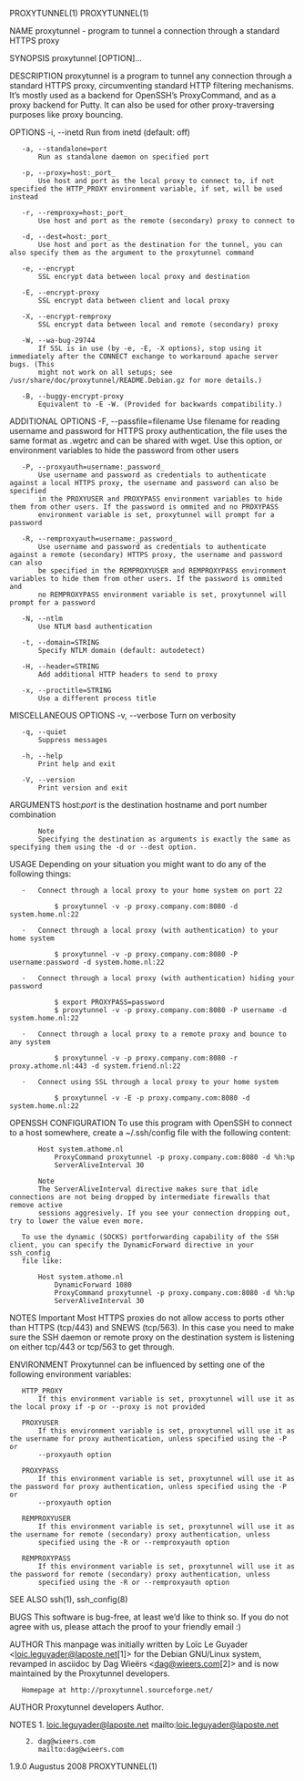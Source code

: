 PROXYTUNNEL(1)                                                                                                                      PROXYTUNNEL(1)

NAME
       proxytunnel - program to tunnel a connection through a standard HTTPS proxy

SYNOPSIS
       proxytunnel [OPTION]...

DESCRIPTION
       proxytunnel is a program to tunnel any connection through a standard HTTPS proxy, circumventing standard HTTP filtering mechanisms. It’s
       mostly used as a backend for OpenSSH’s ProxyCommand, and as a proxy backend for Putty. It can also be used for other proxy-traversing
       purposes like proxy bouncing.

OPTIONS
       -i, --inetd
           Run from inetd (default: off)

       -a, --standalone=port
           Run as standalone daemon on specified port

       -p, --proxy=host:_port_
           Use host and port as the local proxy to connect to, if not specified the HTTP_PROXY environment variable, if set, will be used instead

       -r, --remproxy=host:_port_
           Use host and port as the remote (secondary) proxy to connect to

       -d, --dest=host:_port_
           Use host and port as the destination for the tunnel, you can also specify them as the argument to the proxytunnel command

       -e, --encrypt
           SSL encrypt data between local proxy and destination

       -E, --encrypt-proxy
           SSL encrypt data between client and local proxy

       -X, --encrypt-remproxy
           SSL encrypt data between local and remote (secondary) proxy

       -W, --wa-bug-29744
           If SSL is in use (by -e, -E, -X options), stop using it immediately after the CONNECT exchange to workaround apache server bugs. (This
           might not work on all setups; see /usr/share/doc/proxytunnel/README.Debian.gz for more details.)

       -B, --buggy-encrypt-proxy
           Equivalent to -E -W. (Provided for backwards compatibility.)

ADDITIONAL OPTIONS
       -F, --passfile=filename
           Use filename for reading username and password for HTTPS proxy authentication, the file uses the same format as .wgetrc and can be
           shared with wget. Use this option, or environment variables to hide the password from other users

       -P, --proxyauth=username:_password_
           Use username and password as credentials to authenticate against a local HTTPS proxy, the username and password can also be specified
           in the PROXYUSER and PROXYPASS environment variables to hide them from other users. If the password is ommited and no PROXYPASS
           environment variable is set, proxytunnel will prompt for a password

       -R, --remproxyauth=username:_password_
           Use username and password as credentials to authenticate against a remote (secondary) HTTPS proxy, the username and password can also
           be specified in the REMPROXYUSER and REMPROXYPASS environment variables to hide them from other users. If the password is ommited and
           no REMPROXYPASS environment variable is set, proxytunnel will prompt for a password

       -N, --ntlm
           Use NTLM basd authentication

       -t, --domain=STRING
           Specify NTLM domain (default: autodetect)

       -H, --header=STRING
           Add additional HTTP headers to send to proxy

       -x, --proctitle=STRING
           Use a different process title

MISCELLANEOUS OPTIONS
       -v, --verbose
           Turn on verbosity

       -q, --quiet
           Suppress messages

       -h, --help
           Print help and exit

       -V, --version
           Print version and exit

ARGUMENTS
       host:_port_ is the destination hostname and port number combination

           Note
           Specifying the destination as arguments is exactly the same as specifying them using the -d or --dest option.

USAGE
       Depending on your situation you might want to do any of the following things:

       ·   Connect through a local proxy to your home system on port 22

               $ proxytunnel -v -p proxy.company.com:8080 -d system.home.nl:22

       ·   Connect through a local proxy (with authentication) to your home system

               $ proxytunnel -v -p proxy.company.com:8080 -P username:password -d system.home.nl:22

       ·   Connect through a local proxy (with authentication) hiding your password

               $ export PROXYPASS=password
               $ proxytunnel -v -p proxy.company.com:8080 -P username -d system.home.nl:22

       ·   Connect through a local proxy to a remote proxy and bounce to any system

               $ proxytunnel -v -p proxy.company.com:8080 -r proxy.athome.nl:443 -d system.friend.nl:22

       ·   Connect using SSL through a local proxy to your home system

               $ proxytunnel -v -E -p proxy.company.com:8080 -d system.home.nl:22

OPENSSH CONFIGURATION
       To use this program with OpenSSH to connect to a host somewhere, create a ~/.ssh/config file with the following content:

           Host system.athome.nl
               ProxyCommand proxytunnel -p proxy.company.com:8080 -d %h:%p
               ServerAliveInterval 30

           Note
           The ServerAliveInterval directive makes sure that idle connections are not being dropped by intermediate firewalls that remove active
           sessions aggresively. If you see your connection dropping out, try to lower the value even more.

       To use the dynamic (SOCKS) portforwarding capability of the SSH client, you can specify the DynamicForward directive in your ssh_config
       file like:

           Host system.athome.nl
               DynamicForward 1080
               ProxyCommand proxytunnel -p proxy.company.com:8080 -d %h:%p
               ServerAliveInterval 30

NOTES
           Important
           Most HTTPS proxies do not allow access to ports other than HTTPS (tcp/443) and SNEWS (tcp/563). In this case you need to make sure the
           SSH daemon or remote proxy on the destination system is listening on either tcp/443 or tcp/563 to get through.

ENVIRONMENT
       Proxytunnel can be influenced by setting one of the following environment variables:

       HTTP_PROXY
           If this environment variable is set, proxytunnel will use it as the local proxy if -p or --proxy is not provided

       PROXYUSER
           If this environment variable is set, proxytunnel will use it as the username for proxy authentication, unless specified using the -P or
           --proxyauth option

       PROXYPASS
           If this environment variable is set, proxytunnel will use it as the password for proxy authentication, unless specified using the -P or
           --proxyauth option

       REMPROXYUSER
           If this environment variable is set, proxytunnel will use it as the username for remote (secondary) proxy authentication, unless
           specified using the -R or --remproxyauth option

       REMPROXYPASS
           If this environment variable is set, proxytunnel will use it as the password for remote (secondary) proxy authentication, unless
           specified using the -R or --remproxyauth option

SEE ALSO
           ssh(1), ssh_config(8)

BUGS
       This software is bug-free, at least we’d like to think so. If you do not agree with us, please attach the proof to your friendly email :)

AUTHOR
       This manpage was initially written by Loïc Le Guyader <loic.leguyader@laposte.net[1]> for the Debian GNU/Linux system, revamped in asciidoc
       by Dag Wieërs <dag@wieers.com[2]> and is now maintained by the Proxytunnel developers.

       Homepage at http://proxytunnel.sourceforge.net/

AUTHOR
       Proxytunnel developers
           Author.

NOTES
        1. loic.leguyader@laposte.net
           mailto:loic.leguyader@laposte.net

        2. dag@wieers.com
           mailto:dag@wieers.com

  1.9.0                                                            Augustus 2008                                                    PROXYTUNNEL(1)
